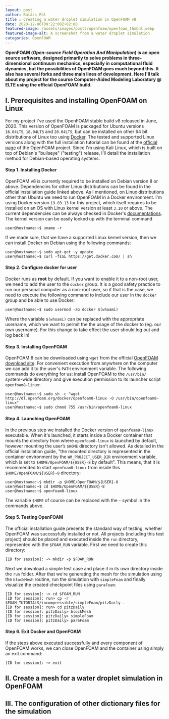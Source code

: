 ```yaml
---
layout: post
author: Balázs Pál
title : Creating a water droplet simulation in OpenFOAM v8
date: 2020-12-06T09:22:00Z+02:00
featured-image: /assets/images/posts/openfoam/openfoam_thmbnl.webp
featured-image-alt: A screenshot from a water droplet simulation
categories: OpenFOAM
---
```

<b>
OpenFOAM (<i>Open-source Field Operation And Manipulation</i>) is an open source software, designed primarily to solve problems in three-dimensional continuum mechanics, especially in computational fluid dynamics, but the possibilities of OpenFOAM goes much beyond this. It also has several forks and three main lines of development. Here I'll talk about my project for the course Computer-Aided Modeling Laboratory @ ELTE using the official OpenFOAM build.
</b>

## I. Prerequisites and installing OpenFOAM on Linux
For my project I've used the OpenFOAM stable build v8 released in June, 2020. This version of OpenFOAM is packaged for Ubuntu versions `16.04LTS`, `18.04LTS` and `20.04LTS`, but can be installed on other 64 bit distributions of Linux too using [Docker](https://www.docker.com/). The tested and supported Linux versions along with the full installation tutorial can be found at the [official page](https://openfoam.org/download/8-linux/) of the OpenFOAM project. Since I'm using Kali Linux, which is built on top of Debian's "bullseye" ("testing") release, I'll detail the installation method for Debian-based operating systems.

#### Step 1. Installing Docker
OpenFOAM v8 is currently required to be installed on Debian version 8 or above. Dependencies for other Linux distributions can be found in the official installation guide linked above. As I mentioned, on Linux distributions other than Ubuntu we need to run OpenFOAM in a Docker environment. I'm using Docker version `19.03.13` for this project, which itself requires to be installed on an OS with Linux kernel version at least `3.10` or above. The current dependencies can be always checked in Docker's [documentations](https://docs.docker.com/engine/install/binaries/). The kernel version can be easily looked up with the terminal command

```console
user@hostname:~$ uname -r
```
If we made sure, that we have a supported Linux kernel version, then we can install Docker on Debian using the following commands:

```console
user@hostname:~$ sudo apt-get -y update
user@hostname:~$ curl -fsSL https://get.docker.com/ | sh
```
#### Step 2. Configure docker for user
Docker runs as <b>root</b> by default. If you want to enable it to a non-root user, we need to add the user to the `docker` group. It is a good safety practice to run our personal computer as a non-root user, so if that is the case, we need to execute the following command to include our user in the `docker` group and be able to use Docker:

```console
user@hostname:~$ sudo usermod -aG docker $(whoami)
```
Where the variable `$(whoami)` can be replaced with the appropriate username, which we want to permit the the usage of the docker to (eg. our own username). For this change to take effect the user should log out and log back in!

#### Step 3. Installing OpenFOAM

OpenFOAM 8 can be downloaded using `wget` from the official [OpenFOAM download site](http://dl.openfoam.org/). For convenient execution from anywhere on the computer we can add it to the user's `PATH` environment variable. The following commands do everything for us: install OpenFOAM to the `/usr/bin/` system-wide directory and give execution permission to its launcher script `openfoam8-linux`:

```console
user@hostname:~$ sudo sh -c "wget http://dl.openfoam.org/docker/openfoam8-linux -O /usr/bin/openfoam8-linux"
user@hostname:~$ sudo chmod 755 /usr/bin/openfoam8-linux
```

#### Step 4. Launching OpenFOAM
In the previous step we installed the Docker version of `openfoam8-linux` executable. When it's launched, it starts inside a Docker container that mounts the directory from where `openfoam8-linux` is launched by default, however mounting the user’s `$HOME` directory isn't allowed. As detailed in the official installation guide, "the mounted directory is represented in the container environment by the `WM_PROJECT_USER_DIR` environment variable, which is set to `$HOME/OpenFOAM/${USER}-8` by default". This means, that it is recommended to start `openfoam8-linux` from inside this `$HOME/OpenFOAM/${USER}-8` directory:

```console
user@hostname:~$ mkdir -p $HOME/OpenFOAM/${USER}-8
user@hostname:~$ cd $HOME/OpenFOAM/${USER}-8
user@hostname:~$ openfoam8-linux
```
The variable `$HOME` of course can be replaced with the `~` symbol in the commands above. 

#### Step 5. Testing OpenFOAM
The official installation guide presents the standard way of testing, whether OpenFOAM was successfully installed or not. All projects (including this test project) should be placed and executed inside the `run` directory, represented with the `$FOAM_RUN` variable. First we need to create this directory:

```console
[ID for session]: ~> mkdir -p $FOAM_RUN
```
Next we download a simple test case and place it in its own directory inside the `run` folder. After that we're generating the mesh for the simulation using the `blockMesh` routine, run the simulation with `simpleFoam` and finally visualize the created checkpoint files using `paraFoam`:

```console
[ID for session]: ~> cd $FOAM_RUN
[ID for session]: run> cp -r $FOAM_TUTORIALS/incompressible/simpleFoam/pitzDaily .
[ID for session]: run> cd pitzDaily
[ID for session]: pitzDaily> blockMesh
[ID for session]: pitzDaily> simpleFoam
[ID for session]: pitzDaily> paraFoam
```

#### Step 6. Exit Docker and OpenFOAM
If the steps above executed successfully and every component of OpenFOAM works, we can close OpenFOAM and the container using simply an exit command:

```console
[ID for session]: ~> exit
```

## II. Create a mesh for a water droplet simulation in OpenFOAM

## III. The configuration of other dictionary files for the simulation
